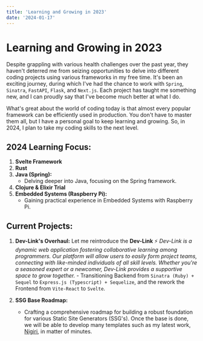 ```yaml
---
title: 'Learning and Growing in 2023'
date: '2024-01-17'
---
```


# Learning and Growing in 2023

Despite grappling with various health challenges over the past year, they haven't deterred me from seizing opportunities to delve into different coding projects using various frameworks in my free time. It's been an exciting journey, during which I've had the chance to work with `Spring`, `Sinatra`, `FastAPI`, `Flask`, and `Next.js`. Each project has taught me something new, and I can proudly say that I've become much better at what I do.

What's great about the world of coding today is that almost every popular framework can be efficiently used in production. You don't have to master them all, but I have a personal goal to keep learning and growing. So, in 2024, I plan to take my coding skills to the next level.

## 2024 Learning Focus:

1.  **Svelte Framework**
2.  **Rust**
3.  **Java (Spring):**
    - Delving deeper into Java, focusing on the Spring framework.
4.  **Clojure & Elixir Trial**
5.  **Embedded Systems (Raspberry Pi):**
    - Gaining practical experience in Embedded Systems with Raspberry Pi.

## Current Projects:

1.  **Dev-Link's Overhaul:**
    Let me reintroduce the **Dev-Link** ⚡
    _Dev-Link is a dynamic web application fostering collaborative learning among programmers. Our platform will allow users to easily form project teams, connecting with like-minded individuals of all skill levels. Whether you're a seasoned expert or a newcomer, Dev-Link provides a supportive space to grow together._ - Transitioning Backend from `Sinatra (Ruby) + Sequel` to `Express.js (Typescript) + Sequelize`, and the rework the Frontend from `Vite-React` to `Svelte`.

2.  **SSG Base Roadmap:**
    - Crafting a comprehensive roadmap for building a robust foundation for various Static Site Generators (SSG's). Once the base is done, we will be able to develop many templates such as my latest work, [Nigiri](https://github.com/devnyxie/nigiri), in matter of minutes.
